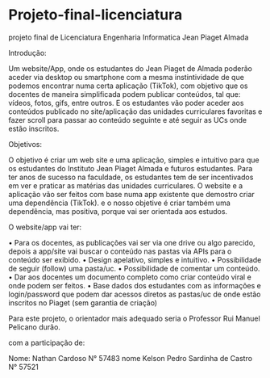   # Projeto-final-licenciatura
projeto final de Licenciatura Engenharia Informatica Jean Piaget Almada 



Introdução: 

Um website/App, onde os estudantes do Jean Piaget de Almada poderão aceder via desktop ou smartphone com a mesma instintividade de que podemos encontrar numa certa aplicação (TikTok), com objetivo que os docentes de maneira simplificada podem publicar conteúdos, tal que: vídeos, fotos, gifs, entre outros.
E os estudantes vão poder aceder aos conteúdos publicado no site/aplicação das unidades curriculares favoritas e fazer scroll para passar ao conteúdo seguinte e até seguir as UCs onde estão inscritos.

Objetivos:

O objetivo é criar um web site e uma aplicação, simples e intuitivo para que os estudantes do Instituto Jean Piaget Almada e futuros estudantes. Para ter anos de sucesso na faculdade, os estudantes tem de ser incentivados em ver e praticar as matérias das unidades curriculares. O website e a aplicação vão ser feitos com base numa app existente que demostro criar uma dependência (TikTok). 
e o nosso objetive é criar também uma dependência, mas positiva, porque vai ser orientada aos estudos. 
   
O website/app vai ter:

•	Para os docentes, as publicações vai ser via one drive ou algo parecido, depois a app/site vai buscar o conteúdo nas pastas via APIs para o conteúdo ser exibido.
•	Design apelativo, simples e intuitivo.
•	Possibilidade de seguir (follow) uma pasta/uc.
•	Possibilidade de comentar um conteúdo.
•	Dar aos docentes um documento completo como criar conteúdo viral e onde podem ser feitos.
•	Base dados dos estudantes com as informações e login/password que podem dar acessos diretos as pastas/uc de onde estão inscritos no Piaget (sem garantia de criação)   

Para este projeto, o orientador mais adequado seria o Professor Rui Manuel Pelicano durão.  

com a participação de:

Nome: Nathan Cardoso N° 57483
nome Kelson Pedro Sardinha de Castro N° 57521



